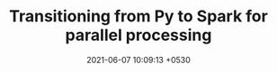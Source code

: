 ---
layout: post
title:  "Transitioning from Py to Spark for parallel processing"
date:   2021-06-07 10:09:13 +0530
categories: spark python
published: true
hidden: true
upcoming: true
---
